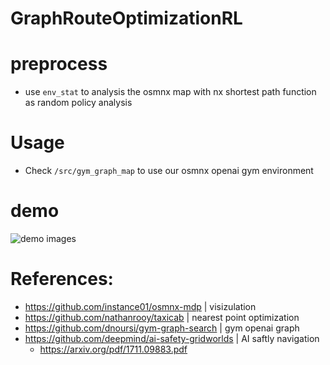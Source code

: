 # GraphRouteOptimizationRL

# preprocess
- use `env_stat` to analysis the osmnx map with nx shortest path function as random policy analysis

# Usage
- Check `/src/gym_graph_map` to use our osmnx openai gym environment 


# demo

![demo images](/images/archives/arrived/01/eval_video.gif)

# References:
+ https://github.com/instance01/osmnx-mdp | visizulation
+ https://github.com/nathanrooy/taxicab | nearest point optimization
+ https://github.com/dnoursi/gym-graph-search | gym openai graph
+ https://github.com/deepmind/ai-safety-gridworlds | AI saftly navigation 
  - https://arxiv.org/pdf/1711.09883.pdf